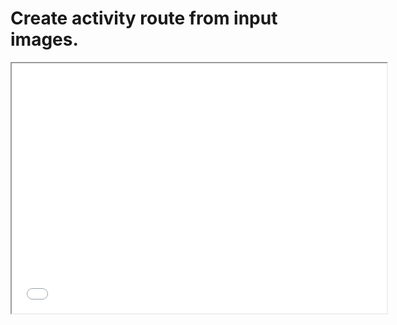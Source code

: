# Create activity route from input images.
<iframe src="resources/interactive_map.html" width="600" height="400"></iframe>
